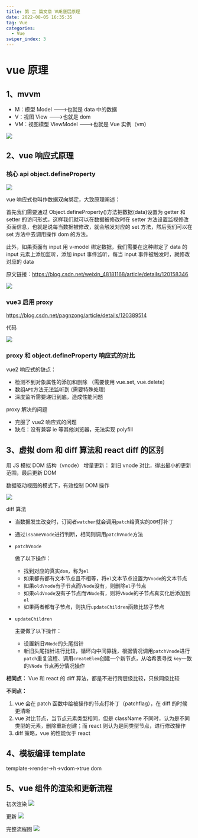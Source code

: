 ```yaml
---
title: 第 二 篇文章 VUE底层原理
date: 2022-08-05 16:35:35
tag: Vue
categories:
  - Vue
swiper_index: 3
---
```


# vue 原理

## 1、mvvm

- M：模型 Model --->也就是 data 中的数据
- V：视图 View --->也就是 dom
- VM：视图模型 ViewModel --->也就是 Vue 实例（vm）

![](/img/articles/image-20230521163900590.png)

## 2、vue 响应式原理

### 核心 api object.defineProperty

![](/img/articles/image-20230521164959631.png)

vue 响应式也叫作数据双向绑定，大致原理阐述：

首先我们需要通过 Object.defineProperty()方法把数据(data)设置为 getter 和 setter 的访问形式，这样我们就可以在数据被修改时在 setter 方法设置监视修改页面信息，也就是说每当数据被修改，就会触发对应的 set 方法，然后我们可以在 set 方法中去调用操作 dom 的方法。

此外，如果页面有 input 用 v-model 绑定数据，我们需要在这种绑定了 data 的 input 元素上添加监听，添加 input 事件监听，每当 input 事件被触发时，就修改对应的 data

原文链接：https://blog.csdn.net/weixin_48181168/article/details/120158346

![](/img/articles/image-20230521192401756.png)

### **vue3 启用 proxy**

https://blog.csdn.net/pagnzong/article/details/120389514

代码

![](/img/articles/image-20230522155235201.png)

### proxy 和 object.defineProperty 响应式的对比

vue2 响应式的缺点：

- 检测不到对象属性的添加和删除 （需要使用 vue.set, vue.delete）
- 数组`API`方法无法监听到 (需要特殊处理)
- 深度监听需要递归到底，造成性能问题

proxy 解决的问题

- 克服了 vue2 响应式的问题
- 缺点：没有兼容 ie 等其他浏览器，无法实现 polyfill

## 3、虚拟 dom 和 diff 算法和 react diff 的区别

用 JS 模拟 DOM 结构（vnode）
增量更新： 新旧 vnode 对比，得出最小的更新范围，最后更新 DOM

数据驱动视图的模式下，有效控制 DOM 操作

![](/img/articles/image-20230521193406678.png)

diff 算法

- 当数据发生改变时，订阅者`watcher`就会调用`patch`给真实的`DOM`打补丁

- 通过`isSameVnode`进行判断，相同则调用`patchVnode`方法

- ```
  patchVnode
  ```

  做了以下操作：

  - 找到对应的真实`dom`，称为`el`
  - 如果都有都有文本节点且不相等，将`el`文本节点设置为`Vnode`的文本节点
  - 如果`oldVnode`有子节点而`VNode`没有，则删除`el`子节点
  - 如果`oldVnode`没有子节点而`VNode`有，则将`VNode`的子节点真实化后添加到`el`
  - 如果两者都有子节点，则执行`updateChildren`函数比较子节点

- ```
  updateChildren
  ```

  主要做了以下操作：

  - 设置新旧`VNode`的头尾指针
  - 新旧头尾指针进行比较，循环向中间靠拢，根据情况调用`patchVnode`进行`patch`重复流程、调用`createElem`创建一个新节点，从哈希表寻找 `key`一致的`VNode` 节点再分情况操作

**相同点：**
Vue 和 react 的 diff 算法，都是不进行跨层级比较，只做同级比较

**不同点：**

1. vue 会在 patch 函数中给被操作的节点打补丁（patchflag），在 diff 的时候更清晰
2. vue 对比节点，当节点元素类型相同，但是 className 不同时，认为是不同类型的元素，删除重新创建；而 react 则认为是同类型节点，进行修改操作
3. diff 策略，vue 的性能优于 react

## 4、模板编译 template

template->render->h->vdom->true dom

## 5、vue 组件的渲染和更新流程

初次渲染
![](/img/articles/image-20230521212323764.png)

更新
![](/img/articles/image-20230521212411230.png)

完整流程图
![](/img/articles/image-20230521212545143.png)

